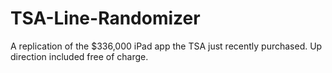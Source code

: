 # TSA-Line-Randomizer
A replication of the $336,000 iPad app the TSA just recently purchased. Up direction included free of charge.

[demo]: http://i.imgur.com/esklUxl.gif "App Demo"
